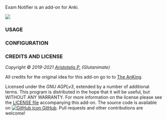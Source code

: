<!-- BANNER -->

Exam Notifier is an add-on for Anki.

![](https://raw.githubusercontent.com/glutanimate/exam-notifier/master/screenshots/screenshot.png)

### USAGE

### CONFIGURATION

<!-- CHANGELOG -->

<!-- SUPPORT -->

### CREDITS AND LICENSE

*Copyright © 2019-2021 [Aristotelis P.](https://glutanimate.com/)  (Glutanimate)*

All credits for the original idea for this add-on go to to [The AnKing](https://www.ankingmed.com/).

Licensed under the _GNU AGPLv3_, extended by a number of additional terms. This program is distributed in the hope that it will be useful, but WITHOUT ANY WARRANTY. For more information on the license please see the [LICENSE file](https://github.com/glutanimate/exam-notifier/blob/master/LICENSE) accompanying this add-on. The source code is available on [![GitHub icon](https://glutanimate.com/logos/github.svg) GitHub](https://github.com/glutanimate/exam-notifier). Pull requests and other contributions are welcome!

<!-- RESOURCES -->

<!-- FUNDING -->
